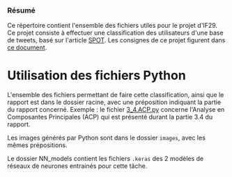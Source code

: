 ### Résumé
Ce répertoire contient l'ensemble des fichiers utiles pour le projet d'IF29. Ce projet consiste à effectuer une classification des utilisateurs d'une base de tweets, basé sur l'article [SPOT](https://github.com/Kiwy3/IF29_project/blob/main/Doc/SPOT.pdf). Les consignes de ce projet figurent dans [ce document](https://github.com/Kiwy3/IF29_project/blob/main/Doc/Projet%20Comparaison%20de%20deux%20m%C3%A9thodes%20sur%20des%20donn%C3%A9es%20Twitter.pdf).

# Utilisation des fichiers Python

L'ensemble des fichiers permettant de faire cette classification, ainsi que le rapport est dans le dossier racine, avec une préposition indiquant la partie du rapport concerné. Exemple : le fichier [3_4.ACP.py](https://github.com/Kiwy3/IF29_project/blob/main/3_4.ACP.py) concerne l'Analyse en Composantes Principales (ACP) qui est présenté durant la partie 3.4 du rapport.

Les images générés par Python sont dans le dossier `images`, avec les mêmes prépositions. 

Le dossier NN_models contient les fichiers `.keras` des 2 modèles de réseaux de neurones entrainés pour cette tâche. 
